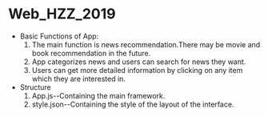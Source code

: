 # Web_HZZ_2019

* Basic Functions of App:
  1. The main function is news recommendation.There may be movie and book recommendation in the future.
  2. App categorizes news and users can search for news they want.
  3. Users can get more detailed information by clicking on any item which they are interested in.
* Structure
  1. App.js--Containing the main framework.
  2. style.json--Containing the style of the layout of the interface.
